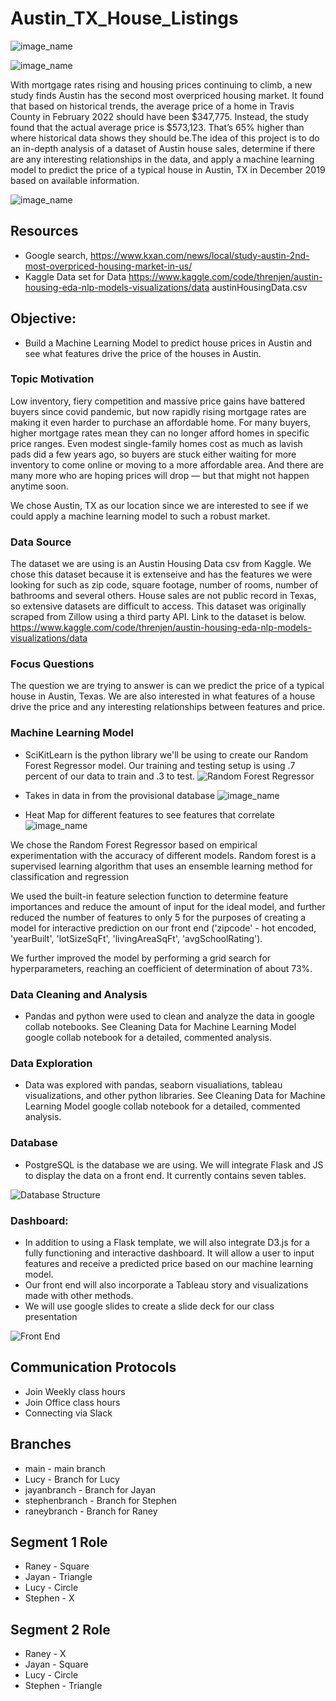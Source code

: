# Austin_TX_House_Listings

![image_name](https://github.com/raneymjohnGit/Austin_TX_House_Listings/blob/main/Deliverable_1/Resources/AustinTXZillowImage.png)

![image_name](https://github.com/raneymjohnGit/Austin_TX_House_Listings/blob/main/Deliverable_1/Resources/AusitinHosueImage.png)

With mortgage rates rising and housing prices continuing to climb, a new study finds Austin has the second most overpriced housing market. It found that based on historical trends, the average price of a home in Travis County in February 2022 should have been $347,775. Instead, the study found that the actual average price is $573,123. That’s 65% higher than where historical data shows they should be.The idea of this project is to do an in-depth analysis of a dataset of Austin house sales, determine if there are any interesting relationships in the data, and apply a machine learning model to predict the price of a typical house in Austin, TX in December 2019 based on available information. 

![image_name](https://github.com/raneymjohnGit/Austin_TX_House_Listings/blob/main/Deliverable_1/Resources/Austin_Historical_Trends.png)

## Resources
- Google search, https://www.kxan.com/news/local/study-austin-2nd-most-overpriced-housing-market-in-us/
- Kaggle Data set for Data https://www.kaggle.com/code/threnjen/austin-housing-eda-nlp-models-visualizations/data austinHousingData.csv

## Objective:
-   Build a Machine Learning Model to predict house prices in Austin and see what features drive the price of the houses in Austin.

### Topic Motivation
Low inventory, fiery competition and massive price gains have battered buyers since covid pandemic, but now rapidly rising mortgage rates are making it even harder to purchase an affordable home. For many buyers, higher mortgage rates mean they can no longer afford homes in specific price ranges. Even modest single-family homes cost as much as lavish pads did a few years ago, so buyers are stuck either waiting for more inventory to come online or moving to a more affordable area. And there are many more who are hoping prices will drop — but that might not happen anytime soon.  

We chose Austin, TX as our location since we are interested to see if we could apply a machine learning model to such a robust market.

### Data Source
The dataset we are using is an Austin Housing Data csv from Kaggle. We chose this dataset because it is extenseive and has the features we were looking for such as zip code, square footage, number of rooms, number of bathrooms and several others. House sales are not public record in Texas, so extensive datasets are difficult to access. This dataset was originally scraped from Zillow using a third party API. Link to the dataset is below. https://www.kaggle.com/code/threnjen/austin-housing-eda-nlp-models-visualizations/data

### Focus Questions
The question we are trying to answer is can we predict the price of a typical house in Austin, Texas.  We are also interested in what features of a house drive the price and any interesting relationships between features and price.

### Machine Learning Model
-   SciKitLearn is the python library we'll be using to create our Random Forest Regressor model. Our training and testing setup is using .7 percent of our data to train and .3 to test. 
![Random Forest Regressor](Images/random_forest_regressor.png)

-   Takes in data in from the provisional database 
![image_name](https://github.com/raneymjohnGit/Austin_TX_House_Listings/blob/main/Deliverable_1/Resources/MachineLearning_Model_Image2.png)

-  Heat Map for different features to see features that correlate
![image_name](https://github.com/raneymjohnGit/Austin_TX_House_Listings/blob/main/Deliverable_1/Resources/MachineLearning_Model_Image3_Heatmap.png)

We chose the Random Forest Regressor based on empirical experimentation with the accuracy of different models. Random forest is a supervised learning algorithm that uses an ensemble learning method for classification and regression

We used the built-in feature selection function to determine feature importances and reduce the amount of input for the ideal model, and further reduced the number of features to only 5 for the purposes of creating a model for interactive prediction on our front end ('zipcode' - hot encoded, 'yearBuilt', 'lotSizeSqFt',
       'livingAreaSqFt', 'avgSchoolRating').

We further improved the model by performing a grid search for hyperparameters, reaching an coefficient of determination of about 73%. 

### Data Cleaning and Analysis
-   Pandas and python were used to clean and analyze the data in google collab notebooks. See Cleaning Data for Machine Learning Model google collab notebook for a detailed, commented analysis. 

### Data Exploration
-   Data was explored with pandas, seaborn visualiations, tableau visualizations, and other python libraries. See Cleaning Data for Machine Learning Model google collab notebook for a detailed, commented analysis.  

### Database 
-   PostgreSQL is the database we are using. We will integrate Flask and JS to display the data on a front end. It currently contains seven tables.

![Database Structure](Images/database_ERD.png)


### Dashboard:
-   In addition to using a Flask template, we will also integrate D3.js for a fully functioning and interactive dashboard. It will allow a user to input features and receive a predicted price based on our machine learning model.
-   Our front end will also incorporate a Tableau story and visualizations made with other methods. 
-   We will use google slides to create a slide deck for our class presentation 

![Front End](Images/front_end_show_houses.png)


## Communication Protocols
- Join Weekly class hours
- Join Office class hours
- Connecting via Slack  

## Branches
-   main        - main branch
-   Lucy        - Branch for Lucy
-   jayanbranch - Branch for Jayan  
-   stephenbranch - Branch for Stephen
-   raneybranch - Branch for Raney 

## Segment 1 Role
-   Raney       - Square
-   Jayan       - Triangle
-   Lucy        - Circle
-   Stephen     - X


## Segment 2 Role
-   Raney       - X
-   Jayan       - Square
-   Lucy        - Circle
-   Stephen     - Triangle
